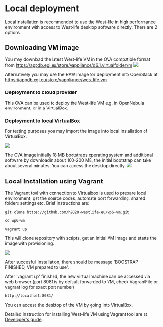 # Local deployment 

Local installation is recommended to use the West-life in high performance environment with access to West-life desktop software directly.
There are 2 options 

## Downloading VM image

You may download the latest West-life VM in the OVA compatible format from 
https://appdb.egi.eu/store/vappliance/d6.1.virtualfoldervm
![](/assets/DownloadAppDB.gif)

Alternatively you may use the RAW image for deployment into OpenStack at https://appdb.egi.eu/store/vappliance/west.life.vm

### Deployment to cloud provider
This OVA can be used to deploy the West-life VM e.g. in OpenNebula environment, or in a VirtualBox. 

### Deployment to local VirtualBox
For testing purposes you may import the image into local installation of VirtualBox.

![](/assets/ImportVM2.gif)

The OVA image initially 18 MB bootstraps operating system and additional software by downloadin about 100-200 MB, the initial bootstrap can take about several minutes. You can access the desktop directly.
![](/assets/VMDesktop.gif)


## Local Installation using Vagrant
The Vagrant tool with connection to Virtualbox is used to prepare local environment, get the source codes, automate port forwarding, shared folders settings etc. 
Brief instructions are:
```
git clone https://github.com/h2020-westlife-eu/wp6-vm.git

cd wp6-vm

vagrant up
```
This will clone repository with scripts, get an initial VM image and starts the image with provisioning.

![](/assets/VMVagrantUp.gif)

After succesfull installation, there should be message 'BOOSTRAP FINISHED, VM prepared to use'.

After 'vagrant up' finished, the new virtual machine can be accessed via web browser (port 8081 is by default forwarded to VM, check VagrantFile or vagrant log for exact port number)
```
http://localhost:8081/
```
You can access the desktop of the VM by going into VirtualBox.

Detailed instruction for installing West-life VM using Vagrant tool are at [Developer's guide](developers-guide.md).